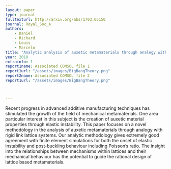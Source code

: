 ```yaml
---
layout: paper
type: journal
fulltexturl: http://arxiv.org/abs/1703.05150
journal: Royal_Soc_A
authors:
    - Daniel
    - Richard
    - Louis
    - Marcelo
title: "Analytic analysis of auxetic metamaterials through analogy with rigid link systems"
year: 2018
extrainfo: 1
report1name: Associated COMSOL file 1
report1url: "/assets/images/BigBangTheory.png"
report2name: Associated COMSOL file 2
report1url: "/assets/images/BigBangTheory.png"



---
```


Recent progress in advanced additive manufacturing techniques has stimulated the growth of the field of mechanical metamaterials. One area particular interest in this subject is the creation of auxetic material properties through elastic instability. This paper focuses on a novel methodology in the analysis of auxetic metamaterials through analogy with rigid link lattice systems. Our analytic methodology gives extremely good agreement with finite element simulations for both the onset of elastic instability and post-buckling behaviour including Poisson’s ratio. The insight into the relationships between mechanisms within lattices and their mechanical behaviour has the potential to guide the rational design of lattice based metamaterials.
